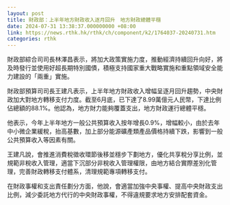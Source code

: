 ```yaml
---
layout: post
title: 財政部：上半年地方財政收入逐月回升　地方財政總體平穩
date: 2024-07-31 13:38:37.000000000 +08:00
link: https://news.rthk.hk/rthk/ch/component/k2/1764037-20240731.htm
categories: rthk
---
```


財政部綜合司司長林澤昌表示，將加大政策實施力度，推動經濟持續回升向好，將及時發行並使用好超長期特別國債，積極支持國家重大戰略實施和重點領域安全能力建設的「兩重」實施。

財政部預算司司長王建凡表示，上半年地方財政收入增幅呈逐月回升趨勢，中央財政加大對地方轉移支付力度。截至6月底，已下達了8.99萬億元人民幣，下達比例佔總額的88.1%。他認為，地方財力能夠覆蓋支出，地方財政運行總體平穩。

他表示，今年上半年地方一般公共預算收入按年增長0.9%，增幅較小，由於去年中小微企業緩稅，抬高基數，加上部分能源礦產類產品價格持續下跌，影響到一般公共預算收入等因素有關。

王建凡說，會推進消費稅徵收環節後移並穩步下劃地方，優化共享稅分享比例，並規範非稅收入管理，適當下沉部分非稅收入管理權限，由地方結合實際差別化管理，完善財政轉移支付體系，清理規範專項轉移支付。

在財政事權和支出責任劃分方面，他說，會適當加強中央事權、提高中央財政支出比例，減少委託地方代行的中央財政事權，不得違規要求地方安排配套資金。
